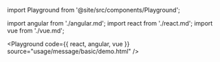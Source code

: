 import Playground from '@site/src/components/Playground';

import angular from './angular.md';
import react from './react.md';
import vue from './vue.md';

<Playground code={{ react, angular, vue }} source="usage/message/basic/demo.html" />
